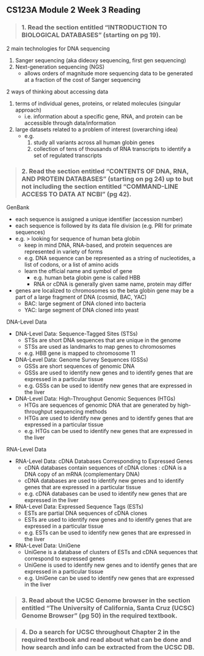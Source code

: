 ## **CS123A Module 2 Week 3 Reading**
>### 1. Read the section entitled “INTRODUCTION TO BIOLOGICAL DATABASES” (starting on pg 19).
2 main technologies for DNA sequencing
1. Sanger sequencing (aka dideoxy sequencing, first gen sequencing)
2. Next-generation sequencing (NGS) 
    - allows orders of magnitude more sequencing data to be generated at a fraction of the cost of Sanger sequencing

2 ways of thinking about accessing data
1. terms of individual genes, proteins, or related molecules (singular approach)
    - i.e. information about a specific gene, RNA, and protein can be accessible through data/information
2. large datasets related to a problem of interest (overarching idea)
    - e.g. 
        1. study all variants across all human globin genes
        2. collection of tens of thousands of RNA transcripts to identify a set of regulated transcripts

>### 2. Read the section entitled “CONTENTS OF DNA, RNA, AND PROTEIN DATABASES” (starting on pg 24) up to but not including the section entitled “COMMAND-LINE ACCESS TO DATA AT NCBI” (pg 42).
GenBank
- each sequence is assigned a unique identifier (accession number)
- each sequence is followed by its data file division (e.g. PRI for primate sequences)
- e.g. > looking for sequence of human beta globin
    - keep in mind DNA, RNA-based, and protein sequences are represented in variety of forms
    - e.g. DNA sequence can be represented as a string of nucleotides, a list of codons, or a list of amino acids
    - learn the official name and symbol of gene
        - e.g. human beta globin gene is called HBB
        - RNA or cDNA is generally given same name, protein may differ
- genes are localized to chromosomes so the beta globin gene may be a part of a large fragment of DNA (cosmid, BAC, YAC)
    - BAC: large segment of DNA cloned into bacteria
    - YAC: large segment of DNA cloned into yeast

DNA-Level Data
- DNA-Level Data: Sequence-Tagged Sites (STSs)
    - STSs are short DNA sequences that are unique in the genome
    - STSs are used as landmarks to map genes to chromosomes
    - e.g. HBB gene is mapped to chromosome 11
- DNA-Level Data: Genome Survey Sequences (GSSs)
    - GSSs are short sequences of genomic DNA
    - GSSs are used to identify new genes and to identify genes that are expressed in a particular tissue
    - e.g. GSSs can be used to identify new genes that are expressed in the liver
- DNA-Level Data: High-Throughput Genomic Sequences (HTGs)
    - HTGs are sequences of genomic DNA that are generated by high-throughput sequencing methods
    - HTGs are used to identify new genes and to identify genes that are expressed in a particular tissue
    - e.g. HTGs can be used to identify new genes that are expressed in the liver

RNA-Level Data
- RNA-Level Data: cDNA Databases Corresponding to Expressed Genes
    - cDNA databases contain sequences of cDNA clones
        : cDNA is a DNA copy of an mRNA (complementary DNA)
    - cDNA databases are used to identify new genes and to identify genes that are expressed in a particular tissue
    - e.g. cDNA databases can be used to identify new genes that are expressed in the liver
- RNA-Level Data: Expressed Sequence Tags (ESTs)
    - ESTs are partial DNA sequences of cDNA clones
    - ESTs are used to identify new genes and to identify genes that are expressed in a particular tissue
    - e.g. ESTs can be used to identify new genes that are expressed in the liver
- RNA-Level Data: UniGene
    - UniGene is a database of clusters of ESTs and cDNA sequences that correspond to expressed genes
    - UniGene is used to identify new genes and to identify genes that are expressed in a particular tissue
    - e.g. UniGene can be used to identify new genes that are expressed in the liver
    

>### 3. Read about the UCSC Genome browser in the section entitled “The University of California, Santa Cruz (UCSC) Genome Browser” (pg 50) in the required textbook.


>### 4. Do a search for UCSC throughout Chapter 2 in the required textbook and read about what can be done and how search and info can be extracted from the UCSC DB.

